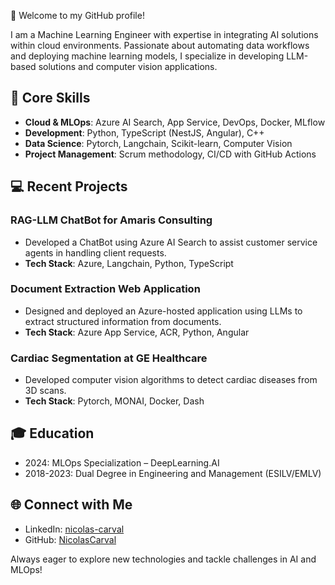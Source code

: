 <!--
**NicolasCarval/NicolasCarval** is a ✨ _special_ ✨ repository because its `README.md` (this file) appears on your GitHub profile.

Here are some ideas to get you started:

- 🔭 I’m currently working on ...
- 🌱 I’m currently learning ...
- 👯 I’m looking to collaborate on ...
- 🤔 I’m looking for help with ...
- 💬 Ask me about ...
- 📫 How to reach me: ...
- 😄 Pronouns: ...
- ⚡ Fun fact: ...
-->
👋 Welcome to my GitHub profile!

I am a Machine Learning Engineer with expertise in integrating AI solutions within cloud environments. Passionate about automating data workflows and deploying machine learning models, I specialize in developing LLM-based solutions and computer vision applications.

## 🌟 Core Skills
- **Cloud & MLOps**: Azure AI Search, App Service, DevOps, Docker, MLflow  
- **Development**: Python, TypeScript (NestJS, Angular), C++  
- **Data Science**: Pytorch, Langchain, Scikit-learn, Computer Vision  
- **Project Management**: Scrum methodology, CI/CD with GitHub Actions  

## 💻 Recent Projects
### RAG-LLM ChatBot for Amaris Consulting
- Developed a ChatBot using Azure AI Search to assist customer service agents in handling client requests.  
- **Tech Stack**: Azure, Langchain, Python, TypeScript  

### Document Extraction Web Application
- Designed and deployed an Azure-hosted application using LLMs to extract structured information from documents.  
- **Tech Stack**: Azure App Service, ACR, Python, Angular  

### Cardiac Segmentation at GE Healthcare
- Developed computer vision algorithms to detect cardiac diseases from 3D scans.  
- **Tech Stack**: Pytorch, MONAI, Docker, Dash  

## 🎓 Education
- 2024: MLOps Specialization – DeepLearning.AI  
- 2018-2023: Dual Degree in Engineering and Management (ESILV/EMLV)  

## 🌐 Connect with Me
- LinkedIn: [nicolas-carval](https://linkedin.com/in/nicolas-carval)  
- GitHub: [NicolasCarval](https://github.com/NicolasCarval)  

Always eager to explore new technologies and tackle challenges in AI and MLOps!

